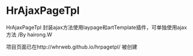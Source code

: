 # HrAjaxPageTpl
HrAjaxPageTpl 封装ajax方法使用laypage和artTemplate插件，可单独使用ajax方法 /By hairong.W

项目页面已在http://whrweb.github.io/hrpagetpl/   被创建

